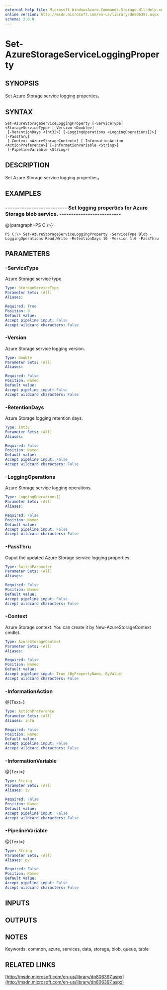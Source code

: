 ```yaml
---
external help file: Microsoft.WindowsAzure.Commands.Storage.dll-Help.xml
online version: http://msdn.microsoft.com/en-us/library/dn806397.aspx
schema: 2.0.0
---
```


# Set-AzureStorageServiceLoggingProperty
## SYNOPSIS
Set Azure Storage service logging properties。

## SYNTAX

```
Set-AzureStorageServiceLoggingProperty [-ServiceType] <StorageServiceType> [-Version <Double>]
 [-RetentionDays <Int32>] [-LoggingOperations <LoggingOperations[]>] [-PassThru]
 [-Context <AzureStorageContext>] [-InformationAction <ActionPreference>] [-InformationVariable <String>]
 [-PipelineVariable <String>]
```

## DESCRIPTION
Set Azure Storage service logging properties。

## EXAMPLES

### --------------------------  Set logging properties for Azure Storage blob service.  --------------------------
@{paragraph=PS C:\\\>}

```
PS C:\> Set-AzureStorageServiceLoggingProperty -ServiceType Blob -LoggingOperations Read,Write -RetentionDays 10 -Version 1.0 -PassThru
```

## PARAMETERS

### -ServiceType
Azure Storage service type.

```yaml
Type: StorageServiceType
Parameter Sets: (All)
Aliases: 

Required: True
Position: 0
Default value: 
Accept pipeline input: False
Accept wildcard characters: False
```

### -Version
Azure Storage service logging version.

```yaml
Type: Double
Parameter Sets: (All)
Aliases: 

Required: False
Position: Named
Default value: 
Accept pipeline input: False
Accept wildcard characters: False
```

### -RetentionDays
Azure Storage logging retention days.

```yaml
Type: Int32
Parameter Sets: (All)
Aliases: 

Required: False
Position: Named
Default value: 
Accept pipeline input: False
Accept wildcard characters: False
```

### -LoggingOperations
Azure Storage service logging operations.

```yaml
Type: LoggingOperations[]
Parameter Sets: (All)
Aliases: 

Required: False
Position: Named
Default value: 
Accept pipeline input: False
Accept wildcard characters: False
```

### -PassThru
Ouput the updated Azure Storage service logging properties.

```yaml
Type: SwitchParameter
Parameter Sets: (All)
Aliases: 

Required: False
Position: Named
Default value: 
Accept pipeline input: False
Accept wildcard characters: False
```

### -Context
Azure Storage context.
You can create it by New-AzureStorageContext cmdlet.

```yaml
Type: AzureStorageContext
Parameter Sets: (All)
Aliases: 

Required: False
Position: Named
Default value: 
Accept pipeline input: True (ByPropertyName, ByValue)
Accept wildcard characters: False
```

### -InformationAction
@{Text=}

```yaml
Type: ActionPreference
Parameter Sets: (All)
Aliases: infa

Required: False
Position: Named
Default value: 
Accept pipeline input: False
Accept wildcard characters: False
```

### -InformationVariable
@{Text=}

```yaml
Type: String
Parameter Sets: (All)
Aliases: iv

Required: False
Position: Named
Default value: 
Accept pipeline input: False
Accept wildcard characters: False
```

### -PipelineVariable
@{Text=}

```yaml
Type: String
Parameter Sets: (All)
Aliases: pv

Required: False
Position: Named
Default value: 
Accept pipeline input: False
Accept wildcard characters: False
```

## INPUTS

## OUTPUTS

## NOTES
Keywords: common, azure, services, data, storage, blob, queue, table

## RELATED LINKS

[http://msdn.microsoft.com/en-us/library/dn806397.aspx](http://msdn.microsoft.com/en-us/library/dn806397.aspx)

